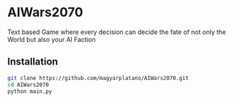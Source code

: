 # AIWars2070
Text based Game where every decision can decide the fate of not only the World but also your AI Faction

## Installation

```bash
git clone https://github.com/magyarplatano/AIWars2070.git
cd AIWars2070
python main.py
